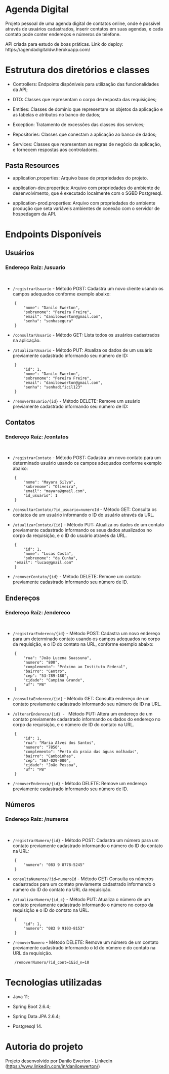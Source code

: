 <h1>Agenda Digital</h1>

<p>Projeto pessoal de uma agenda digital de contatos online, onde é possível através de usuários cadastrados, inserir contatos em suas agendas, e cada contato pode conter endereços e números de telefone.</p>

<p>API criada para estudo de boas práticas. Link do deploy: https://agendadigitaldw.herokuapp.com/</p>

<h1>Estrutura dos diretórios e classes</h1>

* Controllers: Endpoints dispóníveis para utilização das funcionalidades da API;

* DTO: Classes que representam o corpo de resposta das requisições;

* Entities: Classes de domínio que representam os objetos da aplicação e as tabelas e atributos no banco de dados;

* Exception: Tratamento de excessões das classes dos services;

* Repositories: Classes que conectam a aplicação ao banco de dados;

* Services: Classes que representam as regras de negócio da aplicação, e fornecem respostas aos controladores.

<h2>Pasta Resources</h2>

* application.properties: Arquivo base de propriedades do projeto.

* application-dev.properties: Arquivo com propriedades do ambiente de desenvolvimento, que é executado localmente com o SGBD Postgresql.

* application-prod.properties: Arquivo com propriedades do ambiente produção que seta variáveis ambientes de conexão com o servidor de hospedagem da API.

<h1>Endpoints Disponíveis</h1>

<h2>Usuários</h2>

<h3>Endereço Raíz: /usuario</h3>
<br>

* <code>/registrarUsuario</code> - Método POST: Cadastra um novo cliente usando os campos adequados conforme exemplo abaixo:

~~~
    {
        "nome": "Danilo Ewerton",
        "sobrenome": "Pereira Freire",
        "email": "daniloewerton@gmail.com",
        "senha": "senhasegura"
    }
~~~

* <code>/consultarUsuario</code> - Método GET: Lista todos os usuários cadastrados na aplicação.

* <code>/atualizarUsuario</code> - Método PUT: Atualiza os dados de um usuário previamente cadastrado informando seu número de ID:

~~~
    }
        "id": 1,
        "nome": "Danilo Ewerton",
        "sobrenome": "Pereira Freire",
        "email": "daniloewerton@gmail.com",
        "senha": "senhadificil123"
    }
~~~

* <code>/removerUsuario/{id}</code> - Método DELETE: Remove um usuário previamente cadastrado informando seu número de ID:

<h2>Contatos</h2>

<h3>Endereço Raíz: /contatos</h3>
<br>

* <code>/registrarContato</code> - Método POST: Cadastra um novo contato para um determinado usuário usando os campos adequados conforme exemplo abaixo:

~~~
    {
        "nome": "Mayara Silva",
        "sobrenome": "Oliveira",
        "email": "mayara@gmail.com",
        "id_usuario": 1
    }
~~~

* <code>/consultarContato/?id_usuario=numeroId</code> - Método GET: Consulta os contatos de um usuário informando o ID do usuário através da URL.

* <code>/atualizarContato/{id}</code> - Método PUT: Atualiza os dados de um contato previamente cadastrado informando os seus dados atualizados no corpo da requisição, e o ID do usuário através da URL.

~~~
    {
        "id": 1,
        "nome": "Lucas Costa",
        "sobrenome": "da Cunha",
	"email": "lucas@gmail.com"
    }
~~~

* <code>/removerContato/{id}</code> - Método DELETE: Remove um contato previamente cadastrado informando seu número de ID.

<h2>Endereços</h2>

<h3>Endereço Raíz: /endereco</h3>
<br>

* <code>/registrarEndereco/{id}</code> - Método POST: Cadastra um novo endereço para um determinado contato usando os campos adequados no corpo da requisição, e o ID do contato na URL, conforme exemplo abaixo:

~~~
    {
        "rua": "João Lucena Suassuna",
        "numero": "800",
        "complemento": "Próximo ao Instituto Federal",
        "bairro": "Centro",
        "cep": "53-789-180",
        "cidade": "Campina Grande",
        "uf": "PB"
    }
~~~ 

* <code>/consultaEndereco/{id}</code> - Método GET: Consulta endereço de um contato previamente cadastrado informando seu número de ID na URL.

* <code>/alterarEndereco/{id} - </code> Método PUT: Altera um endereço de um contato previamente cadastrado informando os dados do endereço no corpo da requisição, e o número de ID do contato na URL.

~~~
    {
        "id": 1,
        "rua": "Maria Alves dos Santos",
        "numero": "7856",
        "complemento": "Perto da praia das águas molhadas",
        "bairro": "Camboinhas",
        "cep": "567-029-000",
        "cidade": "João Pessoa",
        "uf": "PB"
    }
~~~

* <code>/removerEndereco/{id}</code> - Método DELETE: Remove um endereço previamente cadastrado informando seu número de ID.

<h2>Números</h2>

<h3>Endereço Raíz: /numeros</h3>
<br>

* <code>/registrarNumero/{id}</code> - Método POST: Cadastra um número para um contato previamente cadastrado informando o número do ID do contato na URL:

~~~
    {
        "numero": "083 9 8778-5245"
    }
~~~

* <code>consultaNumeros/?id=numeroId</code> - Método GET: Consulta os números cadastrados para um contato previamente cadastrado informando o número do ID do contato na URL da requisição.

* <code>/atualizarNumero/{id_c}</code> - Método PUT: Atualiza o número de um contato previamente cadastrado informando o número no corpo da requisição e o ID do contato na URL.

~~~
    {
        "id": 1,
        "numero": "083 9 9103-8153"
    }
~~~

* <code>/removerNumero</code> - Método DELETE: Remove um número de um contato previamente cadastrado informando o Id do número e do contato na URL da requisição.

~~~
    /removerNumero/?id_cont=1&id_n=10
~~~

<h1>Tecnologias utilizadas</h1>

* Java 11;

* Spring Boot 2.6.4;

* Spring Data JPA 2.6.4;

* Postgresql 14.

<h1>Autoria do projeto</h1>

Projeto desenvolvido por Danilo Ewerton - Linkedin (https://www.linkedin.com/in/daniloewerton/)
